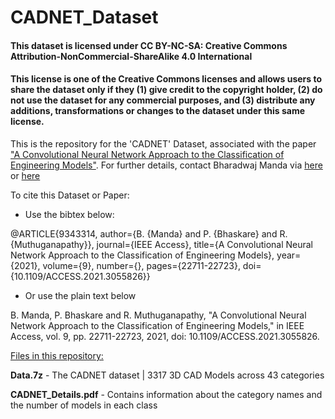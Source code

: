 # CADNET_Dataset
#### This dataset is licensed under CC BY-NC-SA: Creative Commons Attribution-NonCommercial-ShareAlike 4.0 International
#### This license is one of the Creative Commons licenses and allows users to share the dataset only if they (1) give credit to the copyright holder, (2) do not use the dataset for any commercial purposes, and (3) distribute any additions, transformations or changes to the dataset under this same license.


This is the repository for the 'CADNET' Dataset, associated with the paper ["A Convolutional Neural Network Approach to the Classification of Engineering Models"](https://ieeexplore.ieee.org/document/9343314). For further details, contact Bharadwaj Manda via [here](https://www.linkedin.com/in/bharadwaj-manda-9730ab114/) or [here](https://bharadwaj-manda.netlify.app/)

To cite this Dataset or Paper:

- Use the bibtex below:

@ARTICLE{9343314,  author={B. {Manda} and P. {Bhaskare} and R. {Muthuganapathy}},  journal={IEEE Access},   title={A Convolutional Neural Network Approach to the Classification of Engineering Models},   year={2021},  volume={9},  number={},  pages={22711-22723},  doi={10.1109/ACCESS.2021.3055826}}

- Or use the plain text below

B. Manda, P. Bhaskare and R. Muthuganapathy, "A Convolutional Neural Network Approach to the Classification of Engineering Models," in IEEE Access, vol. 9, pp. 22711-22723, 2021, doi: 10.1109/ACCESS.2021.3055826.

<ins>Files in this repository:</ins>

**Data.7z** - The CADNET dataset | 3317 3D CAD Models across 43 categories

**CADNET_Details.pdf** - Contains information about the category names and the number of models in each class

